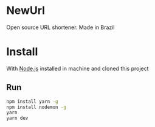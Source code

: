 # NewUrl
 Open source URL shortener. Made in Brazil


# Install

With [Node.js](http://nodejs.org/) installed in machine and cloned this project

## Run 

```sh
npm install yarn -g
npm install nodemon -g 
yarn
yarn dev
```
